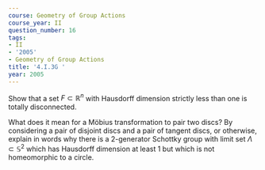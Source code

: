 ```yaml
---
course: Geometry of Group Actions
course_year: II
question_number: 16
tags:
- II
- '2005'
- Geometry of Group Actions
title: '4.I.3G '
year: 2005
---
```



Show that a set $F \subset \mathbb{R}^{n}$ with Hausdorff dimension strictly less than one is totally disconnected.

What does it mean for a Möbius transformation to pair two discs? By considering a pair of disjoint discs and a pair of tangent discs, or otherwise, explain in words why there is a 2-generator Schottky group with limit set $\Lambda \subset \mathbb{S}^{2}$ which has Hausdorff dimension at least 1 but which is not homeomorphic to a circle.